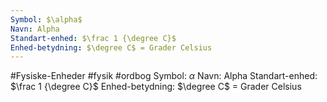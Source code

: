 ```yaml
---
Symbol: $\alpha$
Navn: Alpha
Standart-enhed: $\frac 1 {\degree C}$
Enhed-betydning: $\degree C$ = Grader Celsius
---
```

#Fysiske-Enheder #fysik #ordbog 
Symbol: $\alpha$
Navn: Alpha
Standart-enhed: $\frac 1 {\degree C}$
Enhed-betydning: $\degree C$ = Grader Celsius